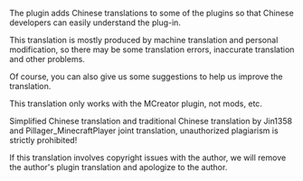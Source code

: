 The plugin adds Chinese translations to some of the plugins so that Chinese developers can easily understand the plug-in.     

This translation is mostly produced by machine translation and personal modification, so there may be some translation errors, inaccurate translation and other problems.     

Of course, you can also give us some suggestions to help us improve the translation.

This translation only works with the MCreator plugin, not mods, etc.    

Simplified Chinese  translation and traditional Chinese translation by Jin1358 and Pillager_MinecraftPlayer joint translation, unauthorized plagiarism is strictly prohibited!     

If this translation involves copyright issues with the author, we will remove the author's plugin translation and apologize to the author. 
